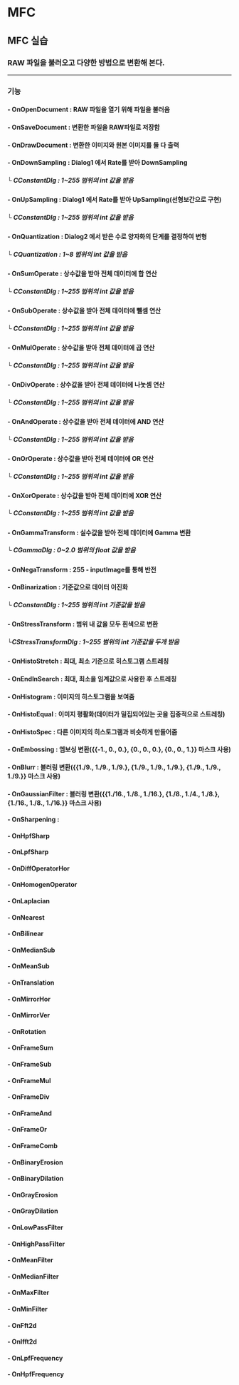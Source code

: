 # MFC

## MFC 실습
### RAW 파일을 불러오고 다양한 방법으로 변환해 본다.
***
### 기능
#### - OnOpenDocument : RAW 파일을 열기 위해 파일을 불러옴
#### - OnSaveDocument : 변환한 파일을 RAW파일로 저장함
#### - OnDrawDocument : 변환한 이미지와 원본 이미지를 둘 다 출력
#### - OnDownSampling : Dialog1 에서 Rate를 받아 DownSampling
##### └ CConstantDlg : 1~255 범위의 int 값을 받음
#### - OnUpSampling : Dialog1 에서 Rate를 받아 UpSampling(선형보간으로 구현)
##### └ CConstantDlg : 1~255 범위의 int 값을 받음
#### - OnQuantization : Dialog2 에서 받은 수로 양자화의 단계를 결정하여 변형
##### └ CQuantization : 1~8 범위의 int 값을 받음
#### - OnSumOperate : 상수값을 받아 전체 데이터에 합 연산
##### └ CConstantDlg : 1~255 범위의 int 값을 받음
#### - OnSubOperate : 상수값을 받아 전체 데이터에 뺄셈 연산
##### └ CConstantDlg : 1~255 범위의 int 값을 받음
#### - OnMulOperate : 상수값을 받아 전체 데이터에 곱 연산
##### └ CConstantDlg : 1~255 범위의 int 값을 받음
#### - OnDivOperate : 상수값을 받아 전체 데이터에 나눗셈 연산
##### └ CConstantDlg : 1~255 범위의 int 값을 받음
#### - OnAndOperate : 상수값을 받아 전체 데이터에 AND 연산
##### └ CConstantDlg : 1~255 범위의 int 값을 받음
#### - OnOrOperate : 상수값을 받아 전체 데이터에 OR 연산
##### └ CConstantDlg : 1~255 범위의 int 값을 받음
#### - OnXorOperate : 상수값을 받아 전체 데이터에 XOR 연산
##### └ CConstantDlg : 1~255 범위의 int 값을 받음
#### - OnGammaTransform : 실수값을 받아 전체 데이터에 Gamma 변환
##### └ CGammaDlg : 0~2.0 범위의 float 값을 받음
#### - OnNegaTransform : 255 - inputImage를 통해 반전
#### - OnBinarization : 기준값으로 데이터 이진화
##### └ CConstantDlg : 1~255 범위의 int 기준값을 받음
#### - OnStressTransform : 범위 내 값을 모두 흰색으로 변환
##### └CStressTransformDlg : 1~255 범위의 int 기준값을 두개 받음
#### - OnHistoStretch : 최대, 최소 기준으로 히스토그램 스트레칭
#### - OnEndInSearch : 최대, 최소을 임계값으로 사용한 후 스트레칭
#### - OnHistogram : 이미지의 히스토그램을 보여줌
#### - OnHistoEqual : 이미지 평활화(데이터가 밀집되어있는 곳을 집중적으로 스트레칭)
#### - OnHistoSpec : 다른 이미지의 히스토그램과 비슷하게 만들어줌
#### - OnEmbossing : 엠보싱 변환({{-1., 0., 0.}, {0., 0., 0.}, {0., 0., 1.}} 마스크 사용)
#### - OnBlurr : 블러링 변환({{1./9., 1./9., 1./9.}, {1./9., 1./9., 1./9.}, {1./9., 1./9., 1./9.}} 마스크 사용)
#### - OnGaussianFilter : 블러링 변환({{1./16., 1./8., 1./16.}, {1./8., 1./4., 1./8.}, {1./16., 1./8., 1./16.}} 마스크 사용)
#### - OnSharpening : 
#### - OnHpfSharp
#### - OnLpfSharp
#### - OnDiffOperatorHor
#### - OnHomogenOperator
#### - OnLaplacian
#### - OnNearest
#### - OnBilinear
#### - OnMedianSub
#### - OnMeanSub
#### - OnTranslation
#### - OnMirrorHor
#### - OnMirrorVer
#### - OnRotation
#### - OnFrameSum
#### - OnFrameSub
#### - OnFrameMul
#### - OnFrameDiv
#### - OnFrameAnd
#### - OnFrameOr
#### - OnFrameComb
#### - OnBinaryErosion
#### - OnBinaryDilation
#### - OnGrayErosion
#### - OnGrayDilation
#### - OnLowPassFilter
#### - OnHighPassFilter
#### - OnMeanFilter
#### - OnMedianFilter
#### - OnMaxFilter
#### - OnMinFilter
#### - OnFft2d
#### - OnIfft2d
#### - OnLpfFrequency
#### - OnHpfFrequency
